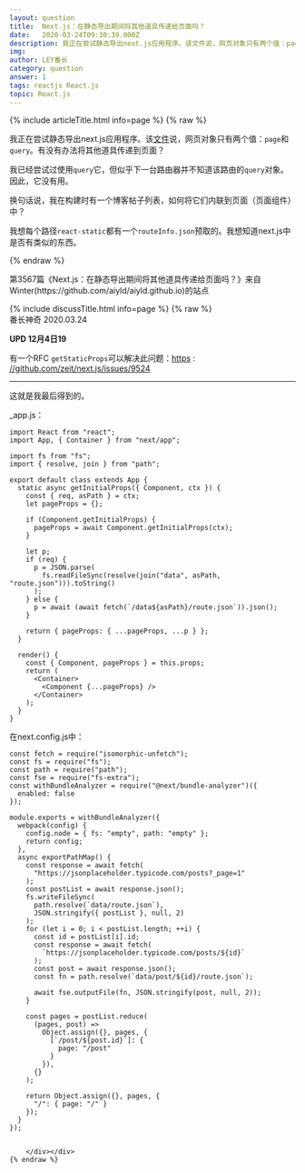 ```yaml
---
layout: question
title:  Next.js：在静态导出期间将其他道具传递给页面吗？
date:   2020-03-24T09:30:39.000Z
description: 我正在尝试静态导出next.js应用程序。该文件说，网页对象只有两个值：page和query。有没有办法将其他道具传递到页面？我已经尝试过使用quer...
img: 
author: LEY番长
category: question
answer: 1
tags: reactjs React.js
topic: React.js
---
```

<div class="article-root">
  <div class="article">
    {% include articleTitle.html info=page %}
    {% raw %}
    <div class="article-content"><p><font style="vertical-align: inherit;"><font style="vertical-align: inherit;">我正在尝试静态导出next.js应用程序。</font><font style="vertical-align: inherit;">该</font></font><a href="https://nextjs.org/docs#static-html-export" rel="nofollow noreferrer"><font style="vertical-align: inherit;"><font style="vertical-align: inherit;">文件</font></font></a><font style="vertical-align: inherit;"><font style="vertical-align: inherit;">说，网页对象只有两个值：</font></font><code>page</code><font style="vertical-align: inherit;"><font style="vertical-align: inherit;">和</font></font><code>query</code><font style="vertical-align: inherit;"><font style="vertical-align: inherit;">。</font><font style="vertical-align: inherit;">有没有办法将其他道具传递到页面？</font></font></p>

<p><font style="vertical-align: inherit;"><font style="vertical-align: inherit;">我已经尝试过使用</font></font><code>query</code><font style="vertical-align: inherit;"><font style="vertical-align: inherit;">它，但似乎下一台路由器并不知道该路由的</font></font><code>query</code><font style="vertical-align: inherit;"><font style="vertical-align: inherit;">对象。</font><font style="vertical-align: inherit;">因此，它没有用。</font></font></p>

<p><font style="vertical-align: inherit;"><font style="vertical-align: inherit;">换句话说，我在构建时有一个博客帖子列表，如何将它们内联到页面（页面组件）中？ </font></font></p>

<p><font style="vertical-align: inherit;"><font style="vertical-align: inherit;">我想</font><font style="vertical-align: inherit;">每个路径</font></font><code>react-static</code><font style="vertical-align: inherit;"><font style="vertical-align: inherit;">都有一个</font></font><code>routeInfo.json</code><font style="vertical-align: inherit;"><font style="vertical-align: inherit;">预取的。</font><font style="vertical-align: inherit;">我想知道next.js中是否有类似的东西。</font></font></p></div>
    {% endraw %}
  </div>
  <p class="winter_mark">第3567篇《Next.js：在静态导出期间将其他道具传递给页面吗？》来自Winter(https://github.com/aiyld/aiyld.github.io)的站点</p>
  <div class="discuss-wrapper">
    {% include discussTitle.html info=page %}
    {% raw %}
    <div class="discuss-item">
        <div class="discuss-parent">
          <div class="discuss-meta">
            <span class="discuss-user">番长神奇</span>
            <span class="discuss-time">2020.03.24</span>
          </div>
          <div class="discuss-comment"><p><strong><font style="vertical-align: inherit;"><font style="vertical-align: inherit;">UPD 12月4日19</font></font></strong></p>

<p><font style="vertical-align: inherit;"><font style="vertical-align: inherit;">有一个RFC </font></font><code>getStaticProps</code><font style="vertical-align: inherit;"><font style="vertical-align: inherit;">可以解决此问题：</font><a href="https://github.com/zeit/next.js/issues/9524" rel="nofollow noreferrer"><font style="vertical-align: inherit;">https</font></a><font style="vertical-align: inherit;"> : </font></font><a href="https://github.com/zeit/next.js/issues/9524" rel="nofollow noreferrer"><font style="vertical-align: inherit;"><font style="vertical-align: inherit;">//github.com/zeit/next.js/issues/9524</font></font></a></p>

<hr>

<p><font style="vertical-align: inherit;"><font style="vertical-align: inherit;">这就是我最后得到的。</font></font></p>

<p><font style="vertical-align: inherit;"><font style="vertical-align: inherit;">_app.js：</font></font></p>

<pre><code>import React from "react";<font></font>
import App, { Container } from "next/app";<font></font>
<font></font>
import fs from "fs";<font></font>
import { resolve, join } from "path";<font></font>
<font></font>
export default class extends App {<font></font>
  static async getInitialProps({ Component, ctx }) {<font></font>
    const { req, asPath } = ctx;<font></font>
    let pageProps = {};<font></font>
<font></font>
    if (Component.getInitialProps) {<font></font>
      pageProps = await Component.getInitialProps(ctx);<font></font>
    }<font></font>
<font></font>
    let p;<font></font>
    if (req) {<font></font>
      p = JSON.parse(<font></font>
        fs.readFileSync(resolve(join("data", asPath, "route.json"))).toString()<font></font>
      );<font></font>
    } else {<font></font>
      p = await (await fetch(`/data${asPath}/route.json`)).json();<font></font>
    }<font></font>
<font></font>
    return { pageProps: { ...pageProps, ...p } };<font></font>
  }<font></font>
<font></font>
  render() {<font></font>
    const { Component, pageProps } = this.props;<font></font>
    return (<font></font>
      &lt;Container&gt;<font></font>
        &lt;Component {...pageProps} /&gt;<font></font>
      &lt;/Container&gt;<font></font>
    );<font></font>
  }<font></font>
}<font></font>
</code></pre>

<p><font style="vertical-align: inherit;"><font style="vertical-align: inherit;">在next.config.js中：</font></font></p>

<pre><code>const fetch = require("isomorphic-unfetch");<font></font>
const fs = require("fs");<font></font>
const path = require("path");<font></font>
const fse = require("fs-extra");<font></font>
const withBundleAnalyzer = require("@next/bundle-analyzer")({<font></font>
  enabled: false<font></font>
});<font></font>
<font></font>
module.exports = withBundleAnalyzer({<font></font>
  webpack(config) {<font></font>
    config.node = { fs: "empty", path: "empty" };<font></font>
    return config;<font></font>
  },<font></font>
  async exportPathMap() {<font></font>
    const response = await fetch(<font></font>
      "https://jsonplaceholder.typicode.com/posts?_page=1"<font></font>
    );<font></font>
    const postList = await response.json();<font></font>
    fs.writeFileSync(<font></font>
      path.resolve(`data/route.json`),<font></font>
      JSON.stringify({ postList }, null, 2)<font></font>
    );<font></font>
    for (let i = 0; i &lt; postList.length; ++i) {<font></font>
      const id = postList[i].id;<font></font>
      const response = await fetch(<font></font>
        `https://jsonplaceholder.typicode.com/posts/${id}`<font></font>
      );<font></font>
      const post = await response.json();<font></font>
      const fn = path.resolve(`data/post/${id}/route.json`);<font></font>
<font></font>
      await fse.outputFile(fn, JSON.stringify(post, null, 2));<font></font>
    }<font></font>
<font></font>
    const pages = postList.reduce(<font></font>
      (pages, post) =&gt;<font></font>
        Object.assign({}, pages, {<font></font>
          [`/post/${post.id}`]: {<font></font>
            page: "/post"<font></font>
          }<font></font>
        }),<font></font>
      {}<font></font>
    );<font></font>
<font></font>
    return Object.assign({}, pages, {<font></font>
      "/": { page: "/" }<font></font>
    });<font></font>
  }<font></font>
});<font></font>
<font></font>
</code></pre></div>
        </div></div>
    {% endraw %}
  </div>
<div>
